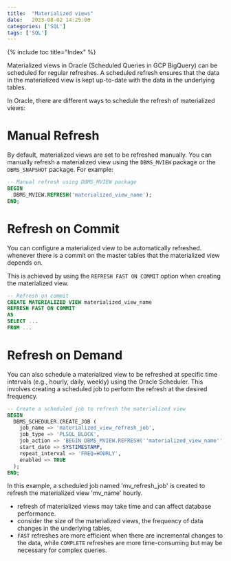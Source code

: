 ```yaml
---
title:  "Materialized views"
date:   2023-08-02 14:25:00
categories: ['SQL']
tags: ['SQL']
---
```

{% include toc title="Index" %}


Materialized views in Oracle (Scheduled Queries in GCP BigQuery) can be scheduled for regular refreshes. 
A scheduled refresh ensures that the data in the materialized view is kept up-to-date with the data in the underlying tables.

In Oracle, there are different ways to schedule the refresh of materialized views:

# Manual Refresh
   By default, materialized views are set to be refreshed manually. You can manually refresh a materialized view using
the `DBMS_MVIEW` package or the `DBMS_SNAPSHOT` package. For example:
```sql
-- Manual refresh using DBMS_MVIEW package
BEGIN
  DBMS_MVIEW.REFRESH('materialized_view_name');
END;
```

# Refresh on Commit
   You can configure a materialized view to be automatically refreshed.
whenever there is a commit on the master tables that the materialized view depends on. 

This is achieved by using the `REFRESH FAST ON COMMIT` option when creating the materialized view.
```sql
-- Refresh on commit
CREATE MATERIALIZED VIEW materialized_view_name
REFRESH FAST ON COMMIT
AS
SELECT ...
FROM ...
```

# Refresh on Demand
   You can also schedule a materialized view to be refreshed at specific time intervals (e.g., hourly, daily, weekly)
using the Oracle Scheduler. This involves creating a scheduled job to perform the refresh at the desired frequency.
```sql
-- Create a scheduled job to refresh the materialized view
BEGIN
  DBMS_SCHEDULER.CREATE_JOB (
    job_name => 'materialized_view_refresh_job',
    job_type => 'PLSQL_BLOCK',
    job_action => 'BEGIN DBMS_MVIEW.REFRESH(''materialized_view_name''); END;',
    start_date => SYSTIMESTAMP,
    repeat_interval => 'FREQ=HOURLY',
    enabled => TRUE
  );
END;
```

In this example, a scheduled job named 'mv_refresh_job' is created to refresh the materialized view 'mv_name' hourly.

* refresh of materialized views may take time and can affect database performance. 
* consider the size of the materialized views, the frequency of data changes in the underlying tables,
* `FAST` refreshes are more efficient when there are incremental changes to the data, while `COMPLETE` refreshes are more time-consuming but may be necessary for complex queries.